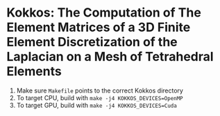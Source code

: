 # Kokkos: The Computation of The Element Matrices of a 3D Finite Element Discretization of the Laplacian on a Mesh of Tetrahedral Elements

1. Make sure `Makefile` points to the correct Kokkos directory
2. To target CPU, build with `make -j4 KOKKOS_DEVICES=OpenMP`
3. To target GPU, build with `make -j4 KOKKOS_DEVICES=Cuda`